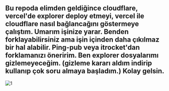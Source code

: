 ## Bu repoda elimden geldiğince cloudflare, vercel'de explorer deploy etmeyi, vercel ile cloudflare nasıl bağlancağını göstermeye çalıştım. Umarım işinize yarar. Benden forklayabilirsiniz ama işin içinden daha çıkılmaz bir hal alabilir. Ping-pub veya itrocket'dan forklamanızı öneririm. Ben explorer dosyalarımı gizlemeyeceğim. (gizleme kararı aldım indirip kullanıp çok soru almaya başladım.) Kolay gelsin.

![1](https://i.hizliresim.com/diem894.png)
